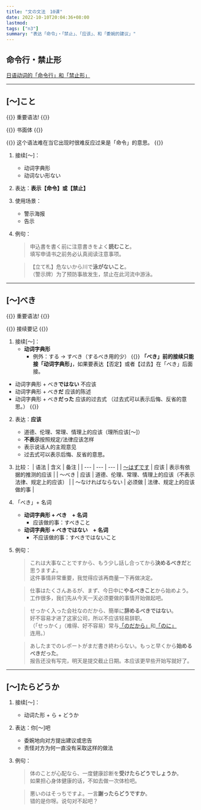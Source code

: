 ```yaml
---
title: "文の文法　10课"
date: 2022-10-10T20:04:36+08:00
lastmod: 
tags: ["n3"]
summary: "表达「命令」・「禁止」、「应该」、和「委婉的建议」"
---
```


## 命令行・禁止形
[日语动词的「命令行」和「禁止形」](/transform/command/)

---
## [〜]こと
{{<badge>}}
重要语法!
{{</badge>}}

{{<badge>}}
书面体
{{</badge>}}

{{<alert>}}
这个语法难在当它出现时很难反应过来是「命令」的意思。
{{</alert>}}

1. 接续[〜]：
    - 动词字典形
    - 动词ない形ない
2. 表达：**表示【命令】或【禁止】**
3. 使用场景：
    - 警示海报
    - 告示  
3. 例句：
    > 申込書を書く前に注意書きをよく**読むこと**。  
    填写申请书之前务必认真阅读注意事项。

    > 【立て札】危ないから川で**泳がないこと**。  
    （警示牌）为了预防事故发生，禁止在此河流中游泳。

---
## [〜]べき 
{{<badge>}}
重要语法!
{{</badge>}}

{{<alert>}}
接续要记
{{</alert>}}

1. 接续[〜]：
    - **动词字典形**
        - 例外：する → すべき（するべき用的少）
{{<alert>}}
**「べき」前的接续只能接「动词字典形」**，如果要表达【否定】或者【过去】在「べき」后面接。  
- 动词字典形 + べき**ではない** 不应该  
- 动词字典形 + べき**だ** 应该的陈述
- 动词字典形 + べき**だった** 应该的过去式 （过去式可以表示后悔、反省的意思。）
{{</alert>}}

2. 表达：**应该**
    - 道德、伦理、常理、情理上的应该（理所应该[〜]）
    - **不表示**按照规定/法律应该怎样
    - 表示说话人的主观意见
    - 过去式可以表示后悔、反省的意思。
3. 比较：
    | 语法 | 含义 | 备注 |
    | --- | --- | --- |
    | [〜はずです](/minnano/46/#はずです) | 应该 | 表示有依据的推测的应该 |
    | 〜べき | 应该 | 道德、伦理、常理、情理上的应该（不表示法律、规定上的应该） |
    | 〜なければならない | 必须做 | 法律、规定上的应该做的事 |

4. 「べき」+ 名词
    - **动词字典形 + べき　+ 名词** 
        - 应该做的事：すべきこと
    - **动词字典形 + べきではない　+ 名词**
        - 不应该做的事：すべきではないこと 

5. 例句：
    > これは大事なことですから、もう少し話し合ってから**決めるべきだ**と思うますよ。  
    这件事情非常重要，我觉得应该再商量一下再做决定。

    > 仕事はたくさんあるが、まず、今日中に**やるべきこと**から始めよう。  
    工作很多，我们先从今天一天必须要做的事情开始做起吧。

    > せっかく入った会社なのだから、簡単に**辞めるべきではない**。  
    好不容易才进了这家公司，所以不应该轻易辞职。  
    （「せっかく」（难得、好不容易）常与[「のだから」](/n3/5/#のだから)和[「のに」](/minnano/45/#普通形だ--なのに)连用。）

    > あしたまでのレポートがまだ書き終わらない。もっと早くから**始めるべきだった**。  
    报告还没有写完，明天是提交截止日期。本应该更早些开始写就好了。

---
## [〜]たらどうか
1. 接续[〜]：
    - 动词た形 + ら + どうか
2. 表达：你[〜]吧
    - 委婉地向对方提出建议或忠告
    - 责怪对方为何一直没有采取这样的做法
3. 例句：
    > 体のことが心配なら、一度健康診断を**受けたらどうでしょうか**。  
    如果担心身体健康的话，不如去做一次体检吧。

    > 悪いのはそっちですよ。一言**謝ったらどうですか**。  
    错的是你呀。说句对不起吧？

